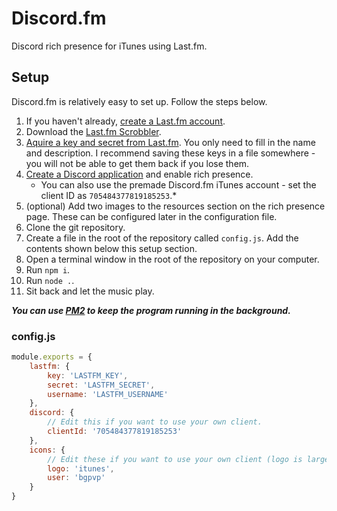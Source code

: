 # Discord.fm
Discord rich presence for iTunes using Last.fm.

## Setup
Discord.fm is relatively easy to set up. Follow the steps below.

1. If you haven't already, [create a Last.fm account](https://last.fm).
2. Download the [Last.fm Scrobbler](https://www.last.fm/download/windows-scrobbler). 
2. [Aquire a key and secret from Last.fm](https://last.fm/api). You only need to fill in the name and description. I recommend saving these keys in a file somewhere - you will not be able to get them back if you lose them.
3. [Create a Discord application](https://discordapp.com/developers) and enable rich presence.
   * You can also use the premade Discord.fm iTunes account - set the client ID as `705484377819185253`.*
4. (optional) Add two images to the resources section on the rich presence page. These can be configured later in the configuration file.
5. Clone the git repository.
6. Create a file in the root of the repository called `config.js`. Add the contents shown below this setup section.
7. Open a terminal window in the root of the repository on your computer.
8. Run `npm i`.
9. Run `node .`.
10. Sit back and let the music play.

***You can use [PM2](https://npmjs.com/pm2) to keep the program running in the background.***

### config.js
```js
module.exports = {
    lastfm: {
        key: 'LASTFM_KEY',
        secret: 'LASTFM_SECRET',
        username: 'LASTFM_USERNAME'
    },
    discord: {
        // Edit this if you want to use your own client.
        clientId: '705484377819185253'
    },
    icons: {
        // Edit these if you want to use your own client (logo is largeImage, user is smallImage).
        logo: 'itunes',
        user: 'bgpvp'
    }
}
```
